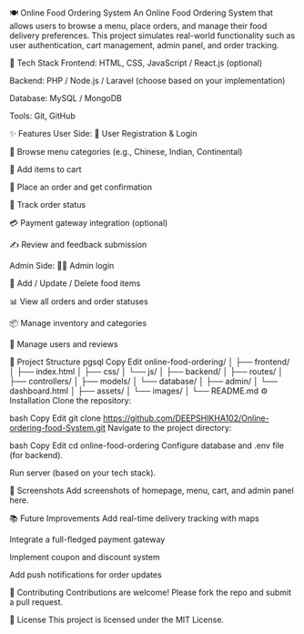 🍽️ Online Food Ordering System
An Online Food Ordering System that allows users to browse a menu, place orders, and manage their food delivery preferences. This project simulates real-world functionality such as user authentication, cart management, admin panel, and order tracking.

🔧 Tech Stack
Frontend: HTML, CSS, JavaScript / React.js (optional)

Backend: PHP / Node.js / Laravel (choose based on your implementation)

Database: MySQL / MongoDB

Tools: Git, GitHub

✨ Features
User Side:
🔐 User Registration & Login

📜 Browse menu categories (e.g., Chinese, Indian, Continental)

🛒 Add items to cart

🧾 Place an order and get confirmation

🔎 Track order status

💳 Payment gateway integration (optional)

✍️ Review and feedback submission

Admin Side:
🧑‍💼 Admin login

🍕 Add / Update / Delete food items

📊 View all orders and order statuses

📦 Manage inventory and categories

👥 Manage users and reviews

📁 Project Structure
pgsql
Copy
Edit
online-food-ordering/
│
├── frontend/
│   ├── index.html
│   ├── css/
│   └── js/
│
├── backend/
│   ├── routes/
│   ├── controllers/
│   ├── models/
│   └── database/
│
├── admin/
│   └── dashboard.html
│
├── assets/
│   └── images/
│
└── README.md
⚙️ Installation
Clone the repository:

bash
Copy
Edit
git clone https://github.com/DEEPSHIKHA102/Online-ordering-food-System.git
Navigate to the project directory:

bash
Copy
Edit
cd online-food-ordering
Configure database and .env file (for backend).

Run server (based on your tech stack).

📸 Screenshots
Add screenshots of homepage, menu, cart, and admin panel here.

📚 Future Improvements
Add real-time delivery tracking with maps

Integrate a full-fledged payment gateway

Implement coupon and discount system

Add push notifications for order updates

🤝 Contributing
Contributions are welcome! Please fork the repo and submit a pull request.

📄 License
This project is licensed under the MIT License.
